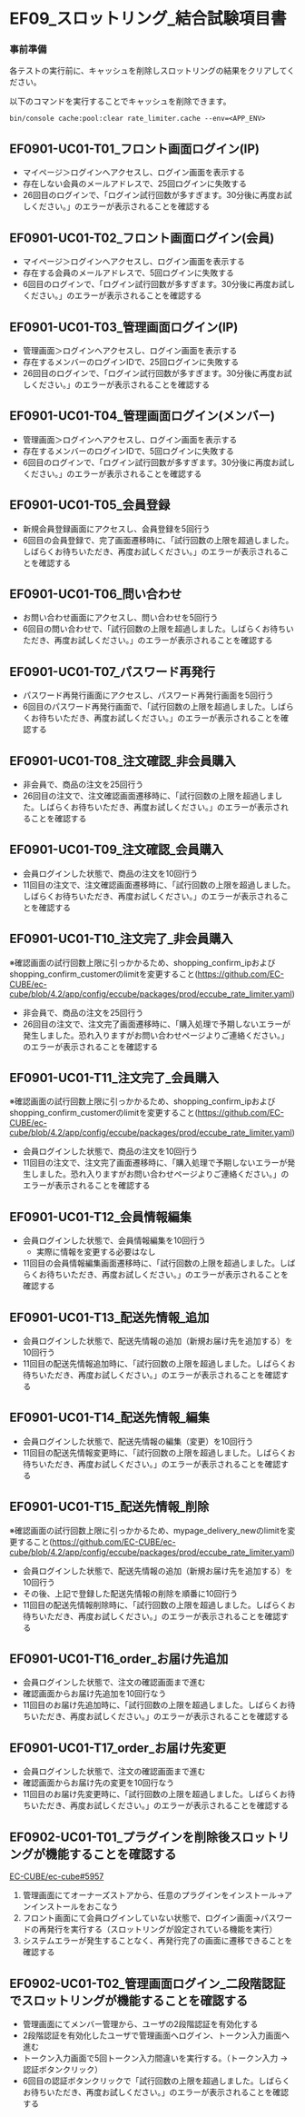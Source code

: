 # EF09_スロットリング_結合試験項目書

### 事前準備

各テストの実行前に、キャッシュを削除しスロットリングの結果をクリアしてください。

以下のコマンドを実行することでキャッシュを削除できます。

```
bin/console cache:pool:clear rate_limiter.cache --env=<APP_ENV>
```

## EF0901-UC01-T01_フロント画面ログイン(IP)

- マイページ＞ログインへアクセスし、ログイン画面を表示する
- 存在しない会員のメールアドレスで、25回ログインに失敗する
- 26回目のログインで、「ログイン試行回数が多すぎます。30分後に再度お試しください。」のエラーが表示されることを確認する

## EF0901-UC01-T02_フロント画面ログイン(会員)

- マイページ＞ログインへアクセスし、ログイン画面を表示する
- 存在する会員のメールアドレスで、5回ログインに失敗する
- 6回目のログインで、「ログイン試行回数が多すぎます。30分後に再度お試しください。」のエラーが表示されることを確認する

## EF0901-UC01-T03_管理画面ログイン(IP)

- 管理画面＞ログインへアクセスし、ログイン画面を表示する
- 存在するメンバーのログインIDで、25回ログインに失敗する
- 26回目のログインで、「ログイン試行回数が多すぎます。30分後に再度お試しください。」のエラーが表示されることを確認する

## EF0901-UC01-T04_管理画面ログイン(メンバー)

- 管理画面＞ログインへアクセスし、ログイン画面を表示する
- 存在するメンバーのログインIDで、5回ログインに失敗する
- 6回目のログインで、「ログイン試行回数が多すぎます。30分後に再度お試しください。」のエラーが表示されることを確認する

## EF0901-UC01-T05_会員登録

- 新規会員登録画面にアクセスし、会員登録を5回行う
- 6回目の会員登録で、完了画面遷移時に、「試行回数の上限を超過しました。しばらくお待ちいただき、再度お試しください。」のエラーが表示されることを確認する

## EF0901-UC01-T06_問い合わせ

- お問い合わせ画面にアクセスし、問い合わせを5回行う
- 6回目の問い合わせで、「試行回数の上限を超過しました。しばらくお待ちいただき、再度お試しください。」のエラーが表示されることを確認する

## EF0901-UC01-T07_パスワード再発行

- パスワード再発行画面にアクセスし、パスワード再発行画面を5回行う
- 6回目のパスワード再発行画面で、「試行回数の上限を超過しました。しばらくお待ちいただき、再度お試しください。」のエラーが表示されることを確認する

## EF0901-UC01-T08_注文確認_非会員購入

- 非会員で、商品の注文を25回行う
- 26回目の注文で、注文確認画面遷移時に、「試行回数の上限を超過しました。しばらくお待ちいただき、再度お試しください。」のエラーが表示されることを確認する

## EF0901-UC01-T09_注文確認_会員購入

- 会員ログインした状態で、商品の注文を10回行う
- 11回目の注文で、注文確認画面遷移時に、「試行回数の上限を超過しました。しばらくお待ちいただき、再度お試しください。」のエラーが表示されることを確認する

## EF0901-UC01-T10_注文完了_非会員購入

※確認画面の試行回数上限に引っかかるため、shopping_confirm_ipおよびshopping_confirm_customerのlimitを変更すること(https://github.com/EC-CUBE/ec-cube/blob/4.2/app/config/eccube/packages/prod/eccube_rate_limiter.yaml)

- 非会員で、商品の注文を25回行う
- 26回目の注文で、注文完了画面遷移時に、「購入処理で予期しないエラーが発生しました。恐れ入りますがお問い合わせページよりご連絡ください。」のエラーが表示されることを確認する

## EF0901-UC01-T11_注文完了_会員購入

※確認画面の試行回数上限に引っかかるため、shopping_confirm_ipおよびshopping_confirm_customerのlimitを変更すること(https://github.com/EC-CUBE/ec-cube/blob/4.2/app/config/eccube/packages/prod/eccube_rate_limiter.yaml)

- 会員ログインした状態で、商品の注文を10回行う
- 11回目の注文で、注文完了画面遷移時に、「購入処理で予期しないエラーが発生しました。恐れ入りますがお問い合わせページよりご連絡ください。」のエラーが表示されることを確認する

## EF0901-UC01-T12_会員情報編集

- 会員ログインした状態で、会員情報編集を10回行う
    - 実際に情報を変更する必要はなし
- 11回目の会員情報編集画面遷移時に、「試行回数の上限を超過しました。しばらくお待ちいただき、再度お試しください。」のエラーが表示されることを確認する

## EF0901-UC01-T13_配送先情報_追加

- 会員ログインした状態で、配送先情報の追加（新規お届け先を追加する）を10回行う
- 11回目の配送先情報追加時に、「試行回数の上限を超過しました。しばらくお待ちいただき、再度お試しください。」のエラーが表示されることを確認する

## EF0901-UC01-T14_配送先情報_編集

- 会員ログインした状態で、配送先情報の編集（変更）を10回行う
- 11回目の配送先情報変更時に、「試行回数の上限を超過しました。しばらくお待ちいただき、再度お試しください。」のエラーが表示されることを確認する

## EF0901-UC01-T15_配送先情報_削除

※確認画面の試行回数上限に引っかかるため、mypage_delivery_newのlimitを変更すること(https://github.com/EC-CUBE/ec-cube/blob/4.2/app/config/eccube/packages/prod/eccube_rate_limiter.yaml)

- 会員ログインした状態で、配送先情報の追加（新規お届け先を追加する）を10回行う
- その後、上記で登録した配送先情報の削除を順番に10回行う
- 11回目の配送先情報削除時に、「試行回数の上限を超過しました。しばらくお待ちいただき、再度お試しください。」のエラーが表示されることを確認する

## EF0901-UC01-T16_order_お届け先追加

- 会員ログインした状態で、注文の確認画面まで進む
- 確認画面からお届け先追加を10回行なう
- 11回目のお届け先追加時に、「試行回数の上限を超過しました。しばらくお待ちいただき、再度お試しください。」のエラーが表示されることを確認する

## EF0901-UC01-T17_order_お届け先変更

- 会員ログインした状態で、注文の確認画面まで進む
- 確認画面からお届け先の変更を10回行なう
- 11回目のお届け先変更時に、「試行回数の上限を超過しました。しばらくお待ちいただき、再度お試しください。」のエラーが表示されることを確認する

## EF0902-UC01-T01_プラグインを削除後スロットリングが機能することを確認する

[EC-CUBE/ec-cube#5957](https://github.com/EC-CUBE/ec-cube/issues/5957)

1. 管理画面にてオーナーズストアから、任意のプラグインをインストール→アンインストールをおこなう
1. フロント画面にて会員ログインしていない状態で、ログイン画面→パスワードの再発行を実行する（スロットリングが設定されている機能を実行）
1. システムエラーが発生することなく、再発行完了の画面に遷移できることを確認する

## EF0902-UC01-T02_管理画面ログイン_二段階認証でスロットリングが機能することを確認する

- 管理画面にてメンバー管理から、ユーザの2段階認証を有効化する
- 2段階認証を有効化したユーザで管理画面へログイン、トークン入力画面へ進む
- トークン入力画面で5回トークン入力間違いを実行する。（トークン入力 -> 認証ボタンクリック）
- 6回目の認証ボタンクリックで「試行回数の上限を超過しました。しばらくお待ちいただき、再度お試しください。」のエラーが表示されることを確認する
